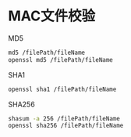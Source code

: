 # MAC文件校验

MD5

```BASH
md5 /filePath/fileName
openssl md5 /filePath/fileName
```

SHA1

```BASH
openssl sha1 /filePath/fileName
```

SHA256

```bash
shasum -a 256 /filePath/fileName
openssl sha256 /filePath/fileName
```

